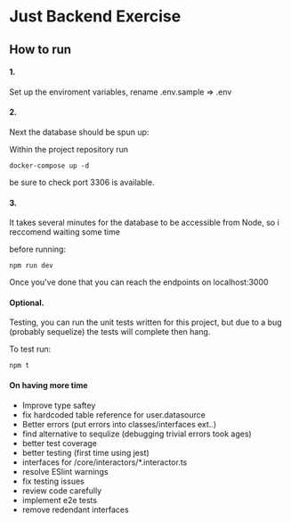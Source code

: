 # Just Backend Exercise

## How to run


#### 1.


Set up the enviroment variables, rename .env.sample => .env


#### 2.


Next the database should be spun up:


Within the project repository run


```
docker-compose up -d
```

be sure to check port 3306 is available.

#### 3.

It takes several minutes for the database to be accessible from Node, so i reccomend waiting some time

before running:

```
npm run dev
```

Once you've done that you can reach the endpoints on localhost:3000

#### Optional.

Testing, you can run the unit tests written for this project, but due to a bug (probably sequelize)
the tests will complete then hang.

To test run:

```
npm t
```

#### On having more time 



- Improve type saftey
- fix hardcoded table reference for user.datasource
- Better errors (put errors into classes/interfaces ext..)
- find alternative to sequlize (debugging trivial errors took ages)
- better test coverage
- better testing (first time using jest)
- interfaces for /core/interactors/\*.interactor.ts
- resolve ESlint warnings
- fix testing issues
- review code carefully
- implement e2e tests
- remove redendant interfaces


